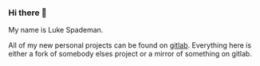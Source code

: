 ### Hi there 👋

My name is Luke Spademan.

All of my new personal projects can be found on [gitlab](https://lspade.xyz/gitlab).
Everything here is either a fork of somebody elses project or a mirror of something on gitlab.


<!--
**mokytis/mokytis** is a ✨ _special_ ✨ repository because its `README.md` (this file) appears on your GitHub profile.

Here are some ideas to get you started:

- 🔭 I’m currently working on ...
- 🌱 I’m currently learning ...
- 👯 I’m looking to collaborate on ...
- 🤔 I’m looking for help with ...
- 💬 Ask me about ...
- 📫 How to reach me: ...
- 😄 Pronouns: ...
- ⚡ Fun fact: ...
-->
